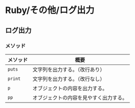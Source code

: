 # Ruby/その他/ログ出力

## ログ出力

### メソッド

| メソッド | 概要                                   |
| -------- | -------------------------------------- |
| `puts`   | 文字列を出力する。（改行あり）         |
| `print`  | 文字列を出力する。（改行なし）         |
| `p`      | オブジェクトの内容を出力する。         |
| `pp`     | オブジェクトの内容を見やすく出力する。 |
